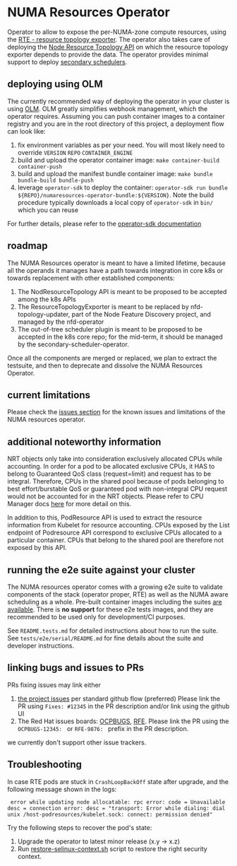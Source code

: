 # NUMA Resources Operator

Operator to allow to expose the per-NUMA-zone compute resources, using the [RTE - resource topology exporter](https://github.com/k8stopologyawareschedwg/resource-topology-exporter).
The operator also takes care of deploying the [Node Resource Topology API](https://github.com/k8stopologyawareschedwg/noderesourcetopology-api) on which the resource topology exporter depends to provide the data.
The operator provides minimal support to deploy [secondary schedulers](https://github.com/openshift-kni/scheduler-plugins).

## deploying using OLM

The currently recommended way of deploying the operator in your cluster is using [OLM](https://github.com/operator-framework/operator-lifecycle-manager/). OLM greatly simplifies webhook management, which the operator requires.
Assuming you can push container images to a container registry and you are in the root directory of this project, a deployment flow can look like:

1. fix environment variables as per your need. You will most likely need to override `VERSION` `REPO` `CONTAINER_ENGINE`
1. build and upload the operator container image: `make container-build container-push`
1. build and upload the manifest bundle container image: `make bundle bundle-build bundle-push`
1. leverage `operator-sdk` to deploy the container: `operator-sdk run bundle ${REPO}/numaresources-operator-bundle:${VERSION}`. Note the build procedure typically downloads a local copy of `operator-sdk` in `bin/` which you can reuse

For further details, please refer to the [operator-sdk documentation](https://sdk.operatorframework.io/docs/olm-integration/tutorial-bundle/)

## roadmap

The NUMA Resources operator is meant to have a limited lifetime, because all the operands it manages have a path towards
integration in core k8s or towards replacement with other established components:
1. The NodResourceTopology API is meant to be proposed to be accepted among the k8s APIs
2. The ResourceTopologyExporter is meant to be replaced by nfd-topology-updater, part of the Node Feature Discovery project,
   and managed by the nfd-operator
3. The out-of-tree scheduler plugin is meant to be proposed to be accepted in the k8s core repo; for the mid-term,
   it should be managed by the secondary-scheduler-operator.

Once all the components are merged or replaced, we plan to extract the testsuite, and then to deprecate and dissolve
the NUMA Resources Operator.

## current limitations

Please check the [issues section](https://github.com/openshift-kni/numaresources-operator/issues) for the known issues and limitations of the NUMA resources operator.

## additional noteworthy information

NRT objects only take into consideration exclusively allocated CPUs while accounting. In order for a pod to be allocated exclusive CPUs, it HAS to belong to Guaranteed QoS class (request=limit) and request has to be integral. Therefore, CPUs in the shared pool because of pods belonging to best effort/burstable QoS or guaranteed pod with non-integral CPU request would not be accounted for in the NRT objects. Please refer to CPU Manager docs [here](https://kubernetes.io/docs/tasks/administer-cluster/cpu-management-policies/#static-policy) for more detail on this.

In addition to this, PodResource API is used to extract the resource information from Kubelet for resource accounting. CPUs exposed by the List endpoint of Podresource API correspond to exclusive CPUs allocated to a particular container. CPUs that belong to the shared pool are therefore not exposed by this API.

## running the e2e suite against your cluster

The NUMA resources operator comes with a growing e2e suite to validate components of the stack (operator proper, RTE) as well as the NUMA aware scheduling as a whole.
Pre-built container images including the suites [are available](https://quay.io/repository/openshift-kni/numaresources-operator-tests).
There is **no support** for these e2e tests images, and they are recommended to be used only for development/CI purposes.

See `README.tests.md` for detailed instructions about how to run the suite.
See `tests/e2e/serial/README.md` for fine details about the suite and developer instructions.

## linking bugs and issues to PRs

PRs fixing issues may link either
1. [the project issues](https://github.com/openshift-kni/numaresources-operator/issues) per standard github flow (preferred)
   Please link the PR using `Fixes: #12345` in the PR description and/or link using the github UI
2. The Red Hat issues boards: [OCPBUGS](https://issues.redhat.com/projects/OCPBUGS/issues), [RFE](https://issues.redhat.com/projects/RFE/issues).
   Please link the PR using the `OCPBUGS-12345: ` or `RFE-9876: ` prefix in the PR description.

we currently don't support other issue trackers.

## Troubleshooting

In case RTE pods are stuck in `CrashLoopBackOff` state after upgrade, and the following message shown in the logs:
```
 error while updating node allocatable: rpc error: code = Unavailable desc = connection error: desc = "transport: Error while dialing: dial unix /host-podresources/kubelet.sock: connect: permission denied"
```

Try the following steps to recover the pod's state:
1. Upgrade the operator to latest minor release (x.y → x.z)
2. Run [restore-selinux-context.sh](hack/restore-selinux-context.sh) script to restore the right security context.


